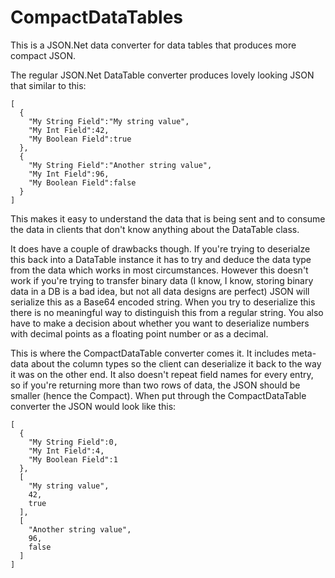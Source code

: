 CompactDataTables
=================

This is a JSON.Net data converter for data tables that produces more compact JSON.

The regular JSON.Net DataTable converter produces lovely looking JSON that similar to this:
```
[
  {
    "My String Field":"My string value",
    "My Int Field":42,
    "My Boolean Field":true
  },
  {
    "My String Field":"Another string value",
    "My Int Field":96,
    "My Boolean Field":false
  }
]
```
This makes it easy to understand the data that is being sent and to consume the data in clients that don't know anything about the DataTable class.

It does have a couple of drawbacks though.  If you're trying to deserialze this back into a DataTable instance it has to try and deduce the data type from the data which works in most circumstances.  However this doesn't work if you're trying to transfer binary data (I know, I know, storing binary data in a DB is a bad idea, but not all data designs are perfect) JSON will serialize this as a Base64 encoded string.  When you try to deserialize this there is no meaningful way to distinguish this from a regular string.  You also have to make a decision about whether you want to deserialize numbers with decimal points as a floating point  number or as a decimal.

This is where the CompactDataTable converter comes it.  It includes meta-data about the column types so the client can deserialize it back to the way it was on the other end.  It also doesn't repeat field names for every entry, so if you're returning more than two rows of data, the JSON should be smaller (hence the Compact).  When put through the CompactDataTable converter the JSON would look like this:
```
[
  {
    "My String Field":0,
    "My Int Field":4,
    "My Boolean Field":1
  },
  [
    "My string value",
    42,
    true
  ],
  [
    "Another string value",
    96,
    false
  ]
]
```
